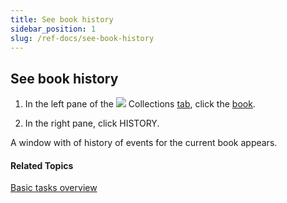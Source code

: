 ```yaml
---
title: See book history
sidebar_position: 1
slug: /ref-docs/see-book-history
---
```


## See book history

1.  In the left pane of the ![](/ref-docs-assets/images/User_Interface/Tabs/Collections.png) Collections [tab](../../User_Interface/Tabs/Tabs_overview.md), click the [book](../../Concepts/Book.md).
    
2.  In the right pane, click HISTORY.
    

A window with of history of events for the current book appears.

#### Related Topics

[Basic tasks overview](Basic_tasks_overview.md)